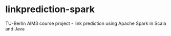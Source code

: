 # linkprediction-spark
TU-Berlin AIM3 course project - link prediction using Apache Spark in Scala and Java 

